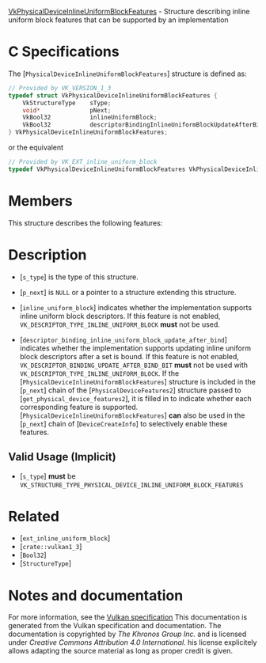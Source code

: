 [VkPhysicalDeviceInlineUniformBlockFeatures](https://www.khronos.org/registry/vulkan/specs/1.3-extensions/man/html/VkPhysicalDeviceInlineUniformBlockFeatures.html) - Structure describing inline uniform block features that can be supported by an implementation

# C Specifications
The [`PhysicalDeviceInlineUniformBlockFeatures`] structure is defined
as:
```c
// Provided by VK_VERSION_1_3
typedef struct VkPhysicalDeviceInlineUniformBlockFeatures {
    VkStructureType    sType;
    void*              pNext;
    VkBool32           inlineUniformBlock;
    VkBool32           descriptorBindingInlineUniformBlockUpdateAfterBind;
} VkPhysicalDeviceInlineUniformBlockFeatures;
```
or the equivalent
```c
// Provided by VK_EXT_inline_uniform_block
typedef VkPhysicalDeviceInlineUniformBlockFeatures VkPhysicalDeviceInlineUniformBlockFeaturesEXT;
```

# Members
This structure describes the following features:

# Description
- [`s_type`] is the type of this structure.
- [`p_next`] is `NULL` or a pointer to a structure extending this structure.

- [`inline_uniform_block`] indicates whether the implementation supports inline uniform block descriptors. If this feature is not enabled, `VK_DESCRIPTOR_TYPE_INLINE_UNIFORM_BLOCK` **must**  not be used.
- [`descriptor_binding_inline_uniform_block_update_after_bind`] indicates whether the implementation supports updating inline uniform block descriptors after a set is bound. If this feature is not enabled, `VK_DESCRIPTOR_BINDING_UPDATE_AFTER_BIND_BIT` **must**  not be used with `VK_DESCRIPTOR_TYPE_INLINE_UNIFORM_BLOCK`.
If the [`PhysicalDeviceInlineUniformBlockFeatures`] structure is included in the [`p_next`] chain of the
[`PhysicalDeviceFeatures2`] structure passed to
[`get_physical_device_features2`], it is filled in to indicate whether each
corresponding feature is supported.
[`PhysicalDeviceInlineUniformBlockFeatures`] **can**  also be used in the [`p_next`] chain of
[`DeviceCreateInfo`] to selectively enable these features.
## Valid Usage (Implicit)
-  [`s_type`] **must**  be `VK_STRUCTURE_TYPE_PHYSICAL_DEVICE_INLINE_UNIFORM_BLOCK_FEATURES`

# Related
- [`ext_inline_uniform_block`]
- [`crate::vulkan1_3`]
- [`Bool32`]
- [`StructureType`]

# Notes and documentation
For more information, see the [Vulkan specification](https://www.khronos.org/registry/vulkan/specs/1.3-extensions/html/vkspec.html)
This documentation is generated from the Vulkan specification and documentation.
The documentation is copyrighted by *The Khronos Group Inc.* and is licensed under *Creative Commons Attribution 4.0 International*.
his license explicitely allows adapting the source material as long as proper credit is given.
        